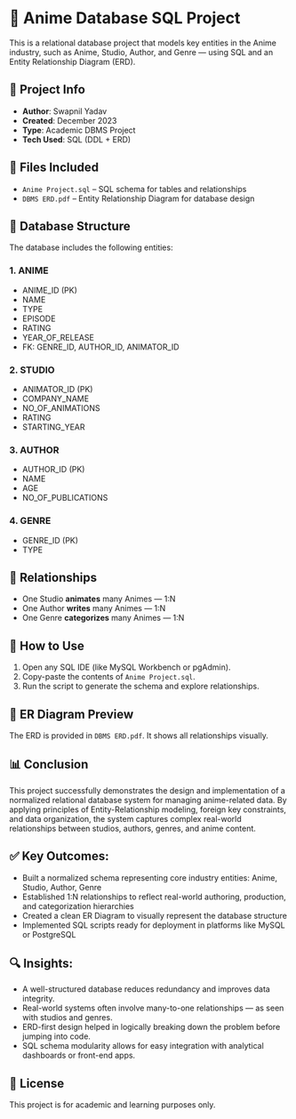 # 🎌 Anime Database SQL Project

This is a relational database project that models key entities in the Anime industry, such as Anime, Studio, Author, and Genre — using SQL and an Entity Relationship Diagram (ERD).

## 📌 Project Info

- **Author**: Swapnil Yadav  
- **Created**: December 2023  
- **Type**: Academic DBMS Project  
- **Tech Used**: SQL (DDL + ERD)  

## 📂 Files Included

- `Anime Project.sql` – SQL schema for tables and relationships
- `DBMS ERD.pdf` – Entity Relationship Diagram for database design

## 🧱 Database Structure

The database includes the following entities:

### 1. **ANIME**
- ANIME_ID (PK)
- NAME
- TYPE
- EPISODE
- RATING
- YEAR_OF_RELEASE
- FK: GENRE_ID, AUTHOR_ID, ANIMATOR_ID

### 2. **STUDIO**
- ANIMATOR_ID (PK)
- COMPANY_NAME
- NO_OF_ANIMATIONS
- RATING
- STARTING_YEAR

### 3. **AUTHOR**
- AUTHOR_ID (PK)
- NAME
- AGE
- NO_OF_PUBLICATIONS

### 4. **GENRE**
- GENRE_ID (PK)
- TYPE

## 🔗 Relationships

- One Studio **animates** many Animes — 1:N
- One Author **writes** many Animes — 1:N
- One Genre **categorizes** many Animes — 1:N

## 🚀 How to Use

1. Open any SQL IDE (like MySQL Workbench or pgAdmin).
2. Copy-paste the contents of `Anime Project.sql`.
3. Run the script to generate the schema and explore relationships.

## 📸 ER Diagram Preview

The ERD is provided in `DBMS ERD.pdf`. It shows all relationships visually.


## 📊 Conclusion
This project successfully demonstrates the design and implementation of a normalized relational database system for managing anime-related data. By applying principles of Entity-Relationship modeling, foreign key constraints, and data organization, the system captures complex real-world relationships between studios, authors, genres, and anime content.

## ✅ Key Outcomes:
- Built a normalized schema representing core industry entities: Anime, Studio, Author, Genre
- Established 1:N relationships to reflect real-world authoring, production, and categorization hierarchies
- Created a clean ER Diagram to visually represent the database structure
- Implemented SQL scripts ready for deployment in platforms like MySQL or PostgreSQL

## 🔍 Insights:
- A well-structured database reduces redundancy and improves data integrity.
- Real-world systems often involve many-to-one relationships — as seen with studios and genres.
- ERD-first design helped in logically breaking down the problem before jumping into code.
- SQL schema modularity allows for easy integration with analytical dashboards or front-end apps.

## 📜 License

This project is for academic and learning purposes only.
